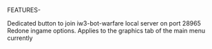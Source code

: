 FEATURES-

Dedicated button to join iw3-bot-warfare local server on port 28965
Redone ingame options. Applies to the graphics tab of the main menu currently
